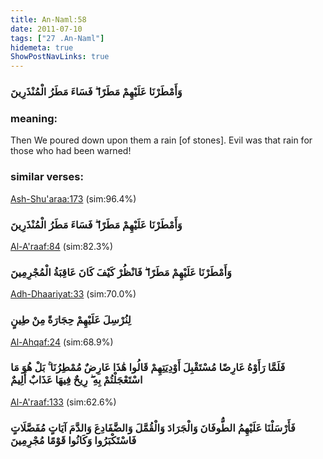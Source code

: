 ```yaml
---
title: An-Naml:58
date: 2011-07-10
tags: ["27 .An-Naml"]
hidemeta: true 
ShowPostNavLinks: true 
---
```

### وَأَمْطَرْنَا عَلَيْهِمْ مَطَرًا ۖ فَسَاءَ مَطَرُ الْمُنْذَرِينَ
### meaning: 
Then We poured down upon them a rain [of stones]. Evil was that rain for those who had been warned!
### similar verses: 

[Ash-Shu'araa:173](/26/173) (sim:96.4%)

### وَأَمْطَرْنَا عَلَيْهِمْ مَطَرًا ۖ فَسَاءَ مَطَرُ الْمُنْذَرِينَ

[Al-A'raaf:84](/7/84) (sim:82.3%)

### وَأَمْطَرْنَا عَلَيْهِمْ مَطَرًا ۖ فَانْظُرْ كَيْفَ كَانَ عَاقِبَةُ الْمُجْرِمِينَ

[Adh-Dhaariyat:33](/51/33) (sim:70.0%)

### لِنُرْسِلَ عَلَيْهِمْ حِجَارَةً مِنْ طِينٍ

[Al-Ahqaf:24](/46/24) (sim:68.9%)

### فَلَمَّا رَأَوْهُ عَارِضًا مُسْتَقْبِلَ أَوْدِيَتِهِمْ قَالُوا هَٰذَا عَارِضٌ مُمْطِرُنَا ۚ بَلْ هُوَ مَا اسْتَعْجَلْتُمْ بِهِ ۖ رِيحٌ فِيهَا عَذَابٌ أَلِيمٌ

[Al-A'raaf:133](/7/133) (sim:62.6%)

### فَأَرْسَلْنَا عَلَيْهِمُ الطُّوفَانَ وَالْجَرَادَ وَالْقُمَّلَ وَالضَّفَادِعَ وَالدَّمَ آيَاتٍ مُفَصَّلَاتٍ فَاسْتَكْبَرُوا وَكَانُوا قَوْمًا مُجْرِمِينَ
